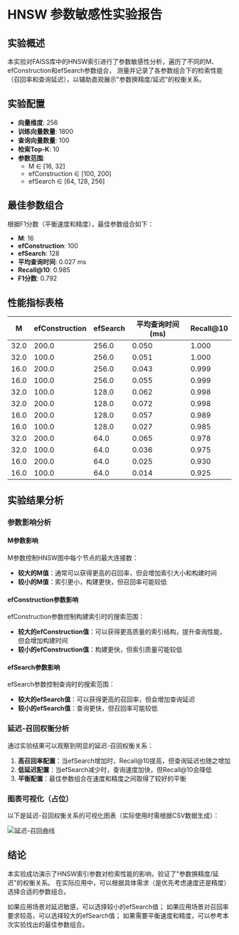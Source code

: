 
# HNSW 参数敏感性实验报告

## 实验概述
本实验对FAISS库中的HNSW索引进行了参数敏感性分析，遍历了不同的M、efConstruction和efSearch参数组合，
测量并记录了各参数组合下的检索性能（召回率和查询延迟），以辅助直观展示"参数换精度/延迟"的权衡关系。

## 实验配置
- **向量维度**: 256
- **训练向量数量**: 1800
- **查询向量数量**: 100
- **检索Top-K**: 10
- **参数范围**:
  - M ∈ [16, 32]
  - efConstruction ∈ [100, 200]
  - efSearch ∈ [64, 128, 256]

## 最佳参数组合
根据F1分数（平衡速度和精度），最佳参数组合如下：
- **M**: 16
- **efConstruction**: 100
- **efSearch**: 128
- **平均查询时间**: 0.027 ms
- **Recall@10**: 0.985
- **F1分数**: 0.792

## 性能指标表格

| M  | efConstruction | efSearch | 平均查询时间(ms) | Recall@10 |
|----|----------------|----------|-----------------|------------|
| 32.0  | 200.0 | 256.0 | 0.050 | 1.000 |
| 32.0  | 100.0 | 256.0 | 0.051 | 1.000 |
| 16.0  | 200.0 | 256.0 | 0.043 | 0.999 |
| 16.0  | 100.0 | 256.0 | 0.055 | 0.999 |
| 32.0  | 100.0 | 128.0 | 0.062 | 0.998 |
| 32.0  | 200.0 | 128.0 | 0.072 | 0.998 |
| 16.0  | 200.0 | 128.0 | 0.057 | 0.989 |
| 16.0  | 100.0 | 128.0 | 0.027 | 0.985 |
| 32.0  | 200.0 | 64.0 | 0.065 | 0.978 |
| 32.0  | 100.0 | 64.0 | 0.036 | 0.975 |
| 16.0  | 200.0 | 64.0 | 0.025 | 0.930 |
| 16.0  | 100.0 | 64.0 | 0.014 | 0.925 |


## 实验结果分析

### 参数影响分析

#### M参数影响
M参数控制HNSW图中每个节点的最大连接数：
- **较大的M值**：通常可以获得更高的召回率，但会增加索引大小和构建时间
- **较小的M值**：索引更小，构建更快，但召回率可能较低

#### efConstruction参数影响
efConstruction参数控制构建索引时的搜索范围：
- **较大的efConstruction值**：可以获得更高质量的索引结构，提升查询性能，但会增加构建时间
- **较小的efConstruction值**：构建更快，但索引质量可能较低

#### efSearch参数影响
efSearch参数控制查询时的搜索范围：
- **较大的efSearch值**：可以获得更高的召回率，但会增加查询延迟
- **较小的efSearch值**：查询更快，但召回率可能较低

### 延迟-召回权衡分析

通过实验结果可以观察到明显的延迟-召回权衡关系：
1. **高召回率配置**：当efSearch增加时，Recall@10提高，但查询延迟也随之增加
2. **低延迟配置**：当efSearch减少时，查询速度加快，但Recall@10会降低
3. **平衡配置**：最佳参数组合在速度和精度之间取得了较好的平衡

### 图表可视化（占位）

以下是延迟-召回权衡关系的可视化图表（实际使用时需根据CSV数据生成）：

![延迟-召回曲线](延迟-召回曲线.png)

## 结论

本实验成功演示了HNSW索引参数对检索性能的影响，验证了"参数换精度/延迟"的权衡关系。
在实际应用中，可以根据具体需求（是优先考虑速度还是精度）选择合适的参数组合。

如果应用场景对延迟敏感，可以选择较小的efSearch值；
如果应用场景对召回率要求较高，可以选择较大的efSearch值；
如果需要平衡速度和精度，可以参考本次实验找出的最佳参数组合。
